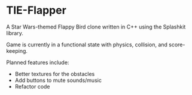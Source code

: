 # TIE-Flapper
A Star Wars-themed Flappy Bird clone written in C++ using the Splashkit library.

Game is currently in a functional state with physics, collision, and score-keeping. 

Planned features include:   
* Better textures for the obstacles  
* Add buttons to mute sounds/music
* Refactor code